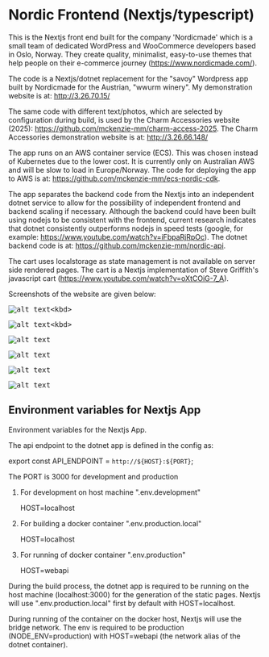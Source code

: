 # Nordic Frontend (Nextjs/typescript)
This is the Nextjs front end built for the company 'Nordicmade' which is a small team of dedicated WordPress and WooCommerce developers based in Oslo, Norway. They create quality, minimalist, easy-to-use themes that help people on their e-commerce journey (https://www.nordicmade.com/). 


The code is a Nextjs/dotnet replacement for the "savoy" Wordpress app built by Nordicmade for the Austrian, "wwurm winery". My demonstration website is at: http://3.26.70.15/

The same code with different text/photos, which are selected by configuration during build, is used by the Charm Accessories website (2025): https://github.com/mckenzie-mm/charm-access-2025. The Charm Accessories demonstration website is at: http://3.26.66.148/

The app runs on an AWS container service (ECS). This was chosen instead of Kubernetes due to the lower cost. It is currently only on Australian AWS and will be slow to load in Europe/Norway. The code for deploying the app to AWS is at:
https://github.com/mckenzie-mm/ecs-nordic-cdk.

The app separates the backend code from the Nextjs into an independent dotnet service to allow for the possibility of independent frontend and backend scaling if necessary. Although the backend could have been built using nodejs to be consistent with the frontend, current research indicates that dotnet consistently outperforms nodejs in speed tests (google, for example: https://www.youtube.com/watch?v=iFbpaRjRpOc). The dotnet backend code is at: https://github.com/mckenzie-mm/nordic-api.

The cart uses localstorage as state management is not available on server side rendered pages. The cart is a Nextjs implementation of Steve Griffith's javascript cart (https://www.youtube.com/watch?v=oXtCOiG-7_A).

Screenshots of the website are given below:

<kbd>![alt text](https://github.com/mckenzie-mm/nordic-frontend/blob/main/images-readme-dark/11.png?)<kbd>

<kbd>![alt text](https://github.com/mckenzie-mm/nordic-frontend/blob/main/images-readme-dark/22.png?)<kbd>

<kbd>![alt text](https://github.com/mckenzie-mm/nordic-frontend/blob/main/images-readme-dark/5.png)<kbd>

<kbd>![alt text](https://github.com/mckenzie-mm/nordic-frontend/blob/main/images-readme-dark/6.png)<kbd>

<kbd>![alt text](https://github.com/mckenzie-mm/nordic-frontend/blob/main/images-readme-dark/7.png)<kbd>

<kbd>![alt text](https://github.com/mckenzie-mm/nordic-frontend/blob/main/images-readme-dark/4.png)<kbd>

## Environment variables for Nextjs App

Environment variables for the Nextjs App.

The api endpoint to the dotnet app is defined in the config as:

export const API_ENDPOINT = `http://${HOST}:${PORT}`;

The PORT is 3000 for development and production

1) For development on host machine ".env.development"

    HOST=localhost

2) For building a docker container ".env.production.local"

    HOST=localhost

3) For running of docker container ".env.production"

    HOST=webapi

During the build process, the dotnet app is required to be running 
on the host machine (localhost:3000) for the generation 
of the static pages. Nextjs will use ".env.production.local"
first by default with HOST=localhost.

During running of the container on the docker host, 
Nextjs will use the bridge network.
The env is required to be production (NODE_ENV=production)
with HOST=webapi (the network alias of the dotnet container).


